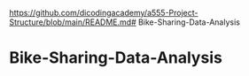https://github.com/dicodingacademy/a555-Project-Structure/blob/main/README.md# Bike-Sharing-Data-Analysis
# Bike-Sharing-Data-Analysis
